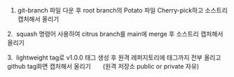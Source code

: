 1.  git-branch 파일 다운 후 root branch의 Potato 파일 Cherry-pick하고 소스트리 캡처해서 올리기
  
  2.  squash 명령어 사용하여 citrus branch를 main에 merge 후 소스트리 캡처해서 올리기
  
  3.  lightweight tag로 v1.0.0 태그 생성 후 원격 레퍼지토리에 태그까지 전부 올리고 github tag화면 캡처해서 올리기
        (원격 저장소 public or private 자유)
